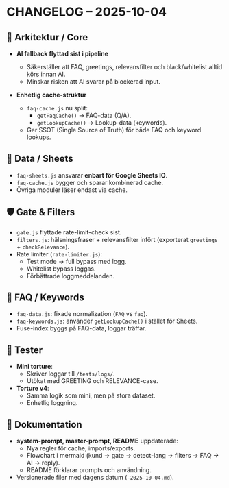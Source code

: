 # CHANGELOG – 2025-10-04

## 🚀 Arkitektur / Core
- **AI fallback flyttad sist i pipeline**  
  - Säkerställer att FAQ, greetings, relevansfilter och black/whitelist alltid körs innan AI.  
  - Minskar risken att AI svarar på blockerad input.

- **Enhetlig cache-struktur**  
  - `faq-cache.js` nu split:  
    - `getFaqCache()` → FAQ-data (Q/A).  
    - `getLookupCache()` → Lookup-data (keywords).  
  - Ger SSOT (Single Source of Truth) för både FAQ och keyword lookups.

## 📂 Data / Sheets
- `faq-sheets.js` ansvarar **enbart för Google Sheets IO**.  
- `faq-cache.js` bygger och sparar kombinerad cache.  
- Övriga moduler läser endast via cache.

## 🛡️ Gate & Filters
- `gate.js` flyttade rate-limit-check sist.  
- `filters.js`: hälsningsfraser + relevansfilter infört (exporterat `greetings` + `checkRelevance`).  
- Rate limiter (`rate-limiter.js`):  
  - Test mode → full bypass med logg.  
  - Whitelist bypass loggas.  
  - Förbättrade loggmeddelanden.

## 🤖 FAQ / Keywords
- `faq-data.js`: fixade normalization (`FAQ` vs `faq`).  
- `faq-keywords.js`: använder `getLookupCache()` i stället för Sheets.  
- Fuse-index byggs på FAQ-data, loggar träffar.

## 🧪 Tester
- **Mini torture**:  
  - Skriver loggar till `/tests/logs/`.  
  - Utökat med GREETING och RELEVANCE-case.  
- **Torture v4**:  
  - Samma logik som mini, men på stora dataset.  
  - Enhetlig loggning.

## 📖 Dokumentation
- **system-prompt, master-prompt, README** uppdaterade:  
  - Nya regler för cache, imports/exports.  
  - Flowchart i mermaid (kund → gate → detect-lang → filters → FAQ → AI → reply).  
  - README förklarar prompts och användning.  
- Versionerade filer med dagens datum (`-2025-10-04.md`).  

